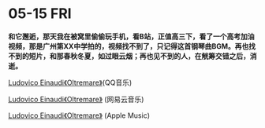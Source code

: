 # 05-15 FRI

**和它邂逅，那天我在被窝里偷偷玩手机，看B站，正值高三下，看了一个高考加油视频，那是广州第XX中学拍的，视频找不到了，只记得这首钢琴曲BGM。再也找不到的短片，和那春秋冬夏，如过眼云烟；再也见不到的人，在觥筹交错之后，消逝。**

[Ludovico Einaudi《Oltremare》](https://app.gitbook.com/s/-M89lxBu5SvnjxmIlgLI/2020/may/%20https://c.y.qq.com/base/fcgi-bin/u?\_\_=7gzrOhV%20)(QQ音乐)

[Ludovico Einaudi《Oltremare》](http://music.163.com/song/20952125/?userid=475877066) (网易云音乐)

[Ludovico Einaudi《Oltremare》](https://music.apple.com/au/album/oltremare/1512004517?i=1512004534) (Apple Music)
